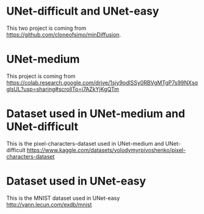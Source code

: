 # UNet-difficult and UNet-easy
This two project is coming from https://github.com/cloneofsimo/minDiffusion.
# UNet-medium
This project is coming from https://colab.research.google.com/drive/1sjy9odlSSy0RBVgMTgP7s99NXsqglsUL?usp=sharing#scrollTo=i7AZkYjKgQTm
# Dataset used in UNet-medium and UNet-difficult
This is the pixel-characters-dataset used in UNet-medium and UNet-difficult https://www.kaggle.com/datasets/volodymyrpivoshenko/pixel-characters-dataset
# Dataset used in UNet-easy 
This is the MNIST dataset used in UNet-easy http://yann.lecun.com/exdb/mnist
